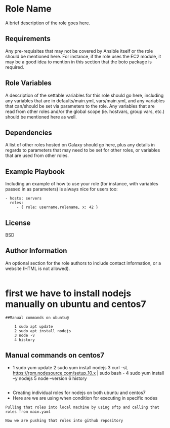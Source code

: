 Role Name
=========

A brief description of the role goes here.

Requirements
------------

Any pre-requisites that may not be covered by Ansible itself or the role should be mentioned here. For instance, if the role uses the EC2 module, it may be a good idea to mention in this section that the boto package is required.

Role Variables
--------------

A description of the settable variables for this role should go here, including any variables that are in defaults/main.yml, vars/main.yml, and any variables that can/should be set via parameters to the role. Any variables that are read from other roles and/or the global scope (ie. hostvars, group vars, etc.) should be mentioned here as well.

Dependencies
------------

A list of other roles hosted on Galaxy should go here, plus any details in regards to parameters that may need to be set for other roles, or variables that are used from other roles.

Example Playbook
----------------

Including an example of how to use your role (for instance, with variables passed in as parameters) is always nice for users too:

    - hosts: servers
      roles:
         - { role: username.rolename, x: 42 }

License
-------

BSD

Author Information
------------------

An optional section for the role authors to include contact information, or a website (HTML is not allowed).

```
```
# first we have to install nodejs manually on ubuntu and centos7
```
##Manual commands on ubuntu@
```
```
    1 sudo apt update
    2 sudo apt install nodejs
    3 node -v
    4 history 
 ```
## Manual commands on centos7
*   1  sudo yum update
    2  sudo yum install nodejs
    3  curl –sL https://rpm.nodesource.com/setup_10.x | sudo bash -
    4  sudo yum install –y nodejs
    5  node –version
    6  history
```
```
* Creating individual roles for nodejs on both ubuntu and centos7
* Here are we are using when condition for executing in specific nodes 
```
Pulling that roles into local machine by using sftp and calling that roles from main.yaml
```
```
Now we are pushing that roles into github repository
```


    


